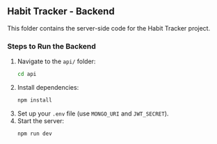 ## Habit Tracker - Backend

This folder contains the server-side code for the Habit Tracker project.

### Steps to Run the Backend
1. Navigate to the `api/` folder:
   ```bash
   cd api
   ```
2. Install dependencies:
   ```bash
   npm install
   ```
3. Set up your `.env` file (use `MONGO_URI` and `JWT_SECRET`).
4. Start the server:
   ```bash
   npm run dev
   ```
